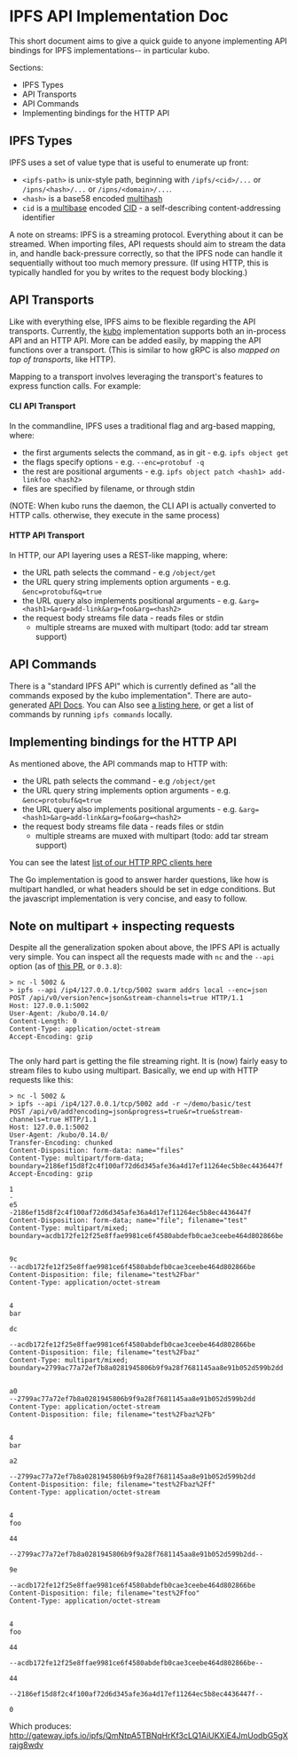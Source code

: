 # IPFS API Implementation Doc

This short document aims to give a quick guide to anyone implementing API
bindings for IPFS implementations-- in particular kubo.

Sections:
- IPFS Types
- API Transports
- API Commands
- Implementing bindings for the HTTP API

## IPFS Types

IPFS uses a set of value type that is useful to enumerate up front:

- `<ipfs-path>` is unix-style path, beginning with `/ipfs/<cid>/...` or
  `/ipns/<hash>/...` or `/ipns/<domain>/...`.
- `<hash>` is a base58 encoded [multihash](https://github.com/multiformats/multihash)
- `cid` is a [multibase](https://github.com/multiformats/multibase) encoded
  [CID](https://github.com/ipld/cid) - a self-describing content-addressing identifier

A note on streams: IPFS is a streaming protocol. Everything about it can be
streamed. When importing files, API requests should aim to stream the data in,
and handle back-pressure correctly, so that the IPFS node can handle it
sequentially without too much memory pressure. (If using HTTP, this is typically
handled for you by writes to the request body blocking.)

## API Transports

Like with everything else, IPFS aims to be flexible regarding the API transports.
Currently, the [kubo](https://github.com/ipfs/kubo) implementation supports
both an in-process API and an HTTP API. More can be added easily, by mapping the
API functions over a transport. (This is similar to how gRPC is also _mapped on
top of transports_, like HTTP).

Mapping to a transport involves leveraging the transport's features to express
function calls. For example:

#### CLI API Transport

In the commandline, IPFS uses a traditional flag and arg-based mapping, where:
- the first arguments selects the command, as in git - e.g. `ipfs object get`
- the flags specify options - e.g. `--enc=protobuf -q`
- the rest are positional arguments - e.g.
  `ipfs object patch <hash1> add-linkfoo <hash2>`
- files are specified by filename, or through stdin

(NOTE: When kubo runs the daemon, the CLI API is actually converted to HTTP
calls. otherwise, they execute in the same process)

#### HTTP API Transport

In HTTP, our API layering uses a REST-like mapping, where:
- the URL path selects the command - e.g `/object/get`
- the URL query string implements option arguments - e.g. `&enc=protobuf&q=true`
- the URL query also implements positional arguments - e.g.
  `&arg=<hash1>&arg=add-link&arg=foo&arg=<hash2>`
- the request body streams file data - reads files or stdin
  - multiple streams are muxed with multipart (todo: add tar stream support)


## API Commands

There is a "standard IPFS API" which is currently defined as "all the commands
exposed by the kubo implementation". There are auto-generated [API Docs](https://ipfs.io/docs/api/).
You can Also see [a listing here](https://github.com/ipfs/kubo/blob/94b832df861728c65e912935641d08880c341e0a/core/commands/root.go#L96-L130), or get a list of
commands by running `ipfs commands` locally.

## Implementing bindings for the HTTP API

As mentioned above, the API commands map to HTTP with:
- the URL path selects the command - e.g `/object/get`
- the URL query string implements option arguments - e.g. `&enc=protobuf&q=true`
- the URL query also implements positional arguments - e.g.
  `&arg=<hash1>&arg=add-link&arg=foo&arg=<hash2>`
- the request body streams file data - reads files or stdin
  - multiple streams are muxed with multipart (todo: add tar stream support)

You can see the latest [list of our HTTP RPC clients here](http-rpc-clients.md)

The Go implementation is good to answer harder questions, like how is multipart
handled, or what headers should be set in edge conditions. But the javascript
implementation is very concise, and easy to follow.

## Note on multipart + inspecting requests

Despite all the generalization spoken about above, the IPFS API is actually very
simple. You can inspect all the requests made with `nc` and the `--api` option
(as of [this PR](https://github.com/ipfs/kubo/pull/1598), or `0.3.8`):

```
> nc -l 5002 &
> ipfs --api /ip4/127.0.0.1/tcp/5002 swarm addrs local --enc=json
POST /api/v0/version?enc=json&stream-channels=true HTTP/1.1
Host: 127.0.0.1:5002
User-Agent: /kubo/0.14.0/
Content-Length: 0
Content-Type: application/octet-stream
Accept-Encoding: gzip


```

The only hard part is getting the file streaming right. It is (now) fairly easy
to stream files to kubo using multipart. Basically, we end up with HTTP
requests like this:

```
> nc -l 5002 &
> ipfs --api /ip4/127.0.0.1/tcp/5002 add -r ~/demo/basic/test
POST /api/v0/add?encoding=json&progress=true&r=true&stream-channels=true HTTP/1.1
Host: 127.0.0.1:5002
User-Agent: /kubo/0.14.0/
Transfer-Encoding: chunked
Content-Disposition: form-data: name="files"
Content-Type: multipart/form-data; boundary=2186ef15d8f2c4f100af72d6d345afe36a4d17ef11264ec5b8ec4436447f
Accept-Encoding: gzip

1
-
e5
-2186ef15d8f2c4f100af72d6d345afe36a4d17ef11264ec5b8ec4436447f
Content-Disposition: form-data; name="file"; filename="test"
Content-Type: multipart/mixed; boundary=acdb172fe12f25e8ffae9981ce6f4580abdefb0cae3ceebe464d802866be


9c
--acdb172fe12f25e8ffae9981ce6f4580abdefb0cae3ceebe464d802866be
Content-Disposition: file; filename="test%2Fbar"
Content-Type: application/octet-stream


4
bar

dc

--acdb172fe12f25e8ffae9981ce6f4580abdefb0cae3ceebe464d802866be
Content-Disposition: file; filename="test%2Fbaz"
Content-Type: multipart/mixed; boundary=2799ac77a72ef7b8a0281945806b9f9a28f7681145aa8e91b052d599b2dd


a0
--2799ac77a72ef7b8a0281945806b9f9a28f7681145aa8e91b052d599b2dd
Content-Type: application/octet-stream
Content-Disposition: file; filename="test%2Fbaz%2Fb"


4
bar

a2

--2799ac77a72ef7b8a0281945806b9f9a28f7681145aa8e91b052d599b2dd
Content-Disposition: file; filename="test%2Fbaz%2Ff"
Content-Type: application/octet-stream


4
foo

44

--2799ac77a72ef7b8a0281945806b9f9a28f7681145aa8e91b052d599b2dd--

9e

--acdb172fe12f25e8ffae9981ce6f4580abdefb0cae3ceebe464d802866be
Content-Disposition: file; filename="test%2Ffoo"
Content-Type: application/octet-stream


4
foo

44

--acdb172fe12f25e8ffae9981ce6f4580abdefb0cae3ceebe464d802866be--

44

--2186ef15d8f2c4f100af72d6d345afe36a4d17ef11264ec5b8ec4436447f--

0

```

Which produces: http://gateway.ipfs.io/ipfs/QmNtpA5TBNqHrKf3cLQ1AiUKXiE4JmUodbG5gXrajg8wdv
